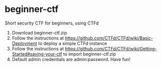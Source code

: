 # beginner-ctf
Short security CTF for beginners, using CTFd

1. Download beginner-ctf.zip
2. Follow the instructions at https://github.com/CTFd/CTFd/wiki/Basic-Deployment to deploy a simple CTFd instance
3. Follow the instructions at https://github.com/CTFd/CTFd/wiki/Getting-Started#saving-your-ctf to import beginner-ctf.zip
4. Default admin credentials are admin:password. Have fun!
